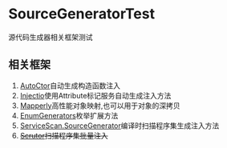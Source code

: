 # SourceGeneratorTest
源代码生成器相关框架测试

## 相关框架

1. [AutoCtor](https://github.com/distantcam/AutoCtor)自动生成构造函数注入
2. [Injectio](https://github.com/loresoft/Injectio)使用Attribute标记服务自动生成注入方法
3. [Mapperly](https://github.com/riok/mapperly)高性能对象映射,也可以用于对象的深拷贝
4. [EnumGenerators](https://github.com/andrewlock/NetEscapades.EnumGenerators)枚举扩展方法
5. [ServiceScan.SourceGenerator](https://github.com/Dreamescaper/ServiceScan.SourceGenerator)编译时扫描程序集生成注入方法
6. ~~[Scrutor](https://github.com/khellang/Scrutor)扫描程序集批量注入~~